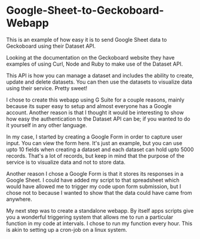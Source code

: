 # Google-Sheet-to-Geckoboard-Webapp
This is an example of how easy it is to send Google Sheet data to Geckoboard using their Dataset API.

Looking at the documentation on the Geckoboard website they have examples of using Curl, Node and Ruby to make use of the Dataset API. 

This API is how you can manage a dataset and includes the ability to create, update and delete datasets. You can then use the datasets to visualize data using their service. Pretty sweet!

I chose to create this webapp using G Suite for a couple reasons, mainly because its super easy to setup and almost everyone has a Google account. Another reason is that I thought it would be interesting to show how easy the authentication to the Dataset API can be; if you wanted to do it yourself in any other language. 

In my case, I started by creating a Google Form in order to capture user input. You can view the form here. It's just an example, but you can use upto 10 fields when creating a dataset and each dataset can hold upto 5000 records. That's a lot of records, but keep in mind that the purpose of the service is to visualize data and not to store data. 

Another reason I chose a Google Form is that it stores its responses in a Google Sheet. I could have added my script to that spreadsheet which would have allowed me to trigger my code upon form submission, but I chose not to because I wanted to show that the data could have came from anywhere. 

My next step was to create a standalone webapp. By itself apps scripts give you a wonderful triggering system that allows me to run a particular function in my code at intervals. I chose to run my function every hour. This is akin to setting up a cron-job on a linux system. 
